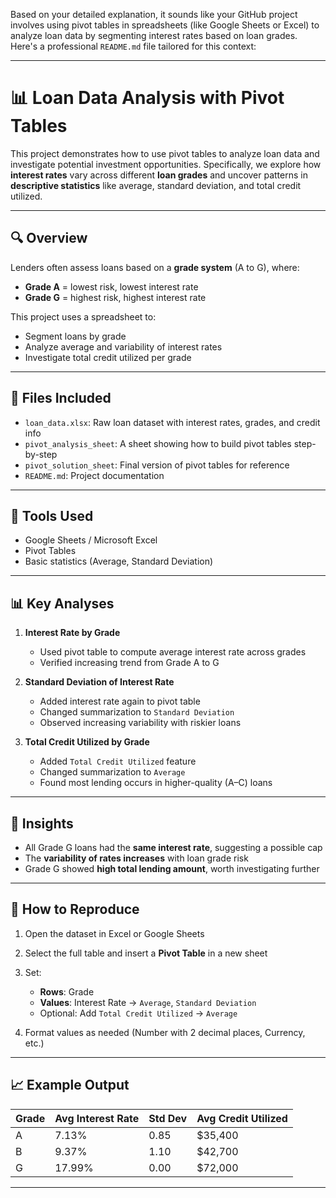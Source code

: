 Based on your detailed explanation, it sounds like your GitHub project involves using pivot tables in spreadsheets (like Google Sheets or Excel) to analyze loan data by segmenting interest rates based on loan grades. Here's a professional `README.md` file tailored for this context:

---

# 📊 Loan Data Analysis with Pivot Tables

This project demonstrates how to use pivot tables to analyze loan data and investigate potential investment opportunities. Specifically, we explore how **interest rates** vary across different **loan grades** and uncover patterns in **descriptive statistics** like average, standard deviation, and total credit utilized.

---

## 🔍 Overview

Lenders often assess loans based on a **grade system** (A to G), where:

* **Grade A** = lowest risk, lowest interest rate
* **Grade G** = highest risk, highest interest rate

This project uses a spreadsheet to:

* Segment loans by grade
* Analyze average and variability of interest rates
* Investigate total credit utilized per grade

---

## 📁 Files Included

* `loan_data.xlsx`: Raw loan dataset with interest rates, grades, and credit info
* `pivot_analysis_sheet`: A sheet showing how to build pivot tables step-by-step
* `pivot_solution_sheet`: Final version of pivot tables for reference
* `README.md`: Project documentation

---

## 🧰 Tools Used

* Google Sheets / Microsoft Excel
* Pivot Tables
* Basic statistics (Average, Standard Deviation)

---

## 📊 Key Analyses

1. **Interest Rate by Grade**

   * Used pivot table to compute average interest rate across grades
   * Verified increasing trend from Grade A to G

2. **Standard Deviation of Interest Rate**

   * Added interest rate again to pivot table
   * Changed summarization to `Standard Deviation`
   * Observed increasing variability with riskier loans

3. **Total Credit Utilized by Grade**

   * Added `Total Credit Utilized` feature
   * Changed summarization to `Average`
   * Found most lending occurs in higher-quality (A–C) loans

---

## 🔎 Insights

* All Grade G loans had the **same interest rate**, suggesting a possible cap
* The **variability of rates increases** with loan grade risk
* Grade G showed **high total lending amount**, worth investigating further

---

## 📌 How to Reproduce

1. Open the dataset in Excel or Google Sheets
2. Select the full table and insert a **Pivot Table** in a new sheet
3. Set:

   * **Rows**: Grade
   * **Values**: Interest Rate → `Average`, `Standard Deviation`
   * Optional: Add `Total Credit Utilized` → `Average`
4. Format values as needed (Number with 2 decimal places, Currency, etc.)

---

## 📈 Example Output

| Grade | Avg Interest Rate | Std Dev | Avg Credit Utilized |
| ----- | ----------------- | ------- | ------------------- |
| A     | 7.13%             | 0.85    | \$35,400            |
| B     | 9.37%             | 1.10    | \$42,700            |
| G     | 17.99%            | 0.00    | \$72,000            |

---




